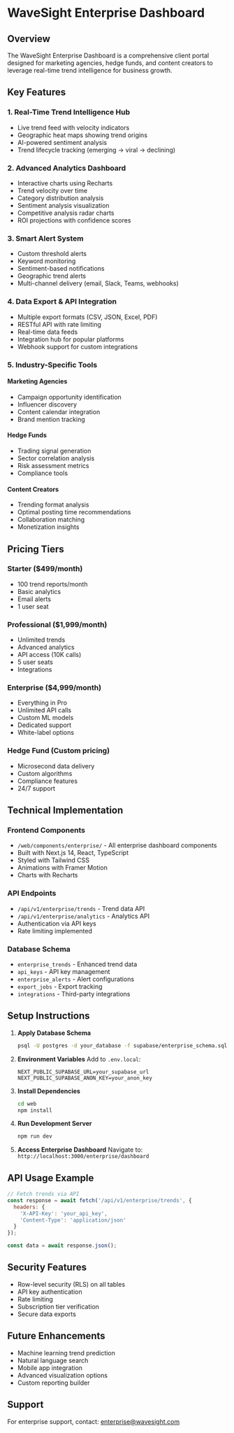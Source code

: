 # WaveSight Enterprise Dashboard

## Overview

The WaveSight Enterprise Dashboard is a comprehensive client portal designed for marketing agencies, hedge funds, and content creators to leverage real-time trend intelligence for business growth.

## Key Features

### 1. Real-Time Trend Intelligence Hub
- Live trend feed with velocity indicators
- Geographic heat maps showing trend origins
- AI-powered sentiment analysis
- Trend lifecycle tracking (emerging → viral → declining)

### 2. Advanced Analytics Dashboard
- Interactive charts using Recharts
- Trend velocity over time
- Category distribution analysis
- Sentiment analysis visualization
- Competitive analysis radar charts
- ROI projections with confidence scores

### 3. Smart Alert System
- Custom threshold alerts
- Keyword monitoring
- Sentiment-based notifications
- Geographic trend alerts
- Multi-channel delivery (email, Slack, Teams, webhooks)

### 4. Data Export & API Integration
- Multiple export formats (CSV, JSON, Excel, PDF)
- RESTful API with rate limiting
- Real-time data feeds
- Integration hub for popular platforms
- Webhook support for custom integrations

### 5. Industry-Specific Tools

#### Marketing Agencies
- Campaign opportunity identification
- Influencer discovery
- Content calendar integration
- Brand mention tracking

#### Hedge Funds
- Trading signal generation
- Sector correlation analysis
- Risk assessment metrics
- Compliance tools

#### Content Creators
- Trending format analysis
- Optimal posting time recommendations
- Collaboration matching
- Monetization insights

## Pricing Tiers

### Starter ($499/month)
- 100 trend reports/month
- Basic analytics
- Email alerts
- 1 user seat

### Professional ($1,999/month)
- Unlimited trends
- Advanced analytics
- API access (10K calls)
- 5 user seats
- Integrations

### Enterprise ($4,999/month)
- Everything in Pro
- Unlimited API calls
- Custom ML models
- Dedicated support
- White-label options

### Hedge Fund (Custom pricing)
- Microsecond data delivery
- Custom algorithms
- Compliance features
- 24/7 support

## Technical Implementation

### Frontend Components
- `/web/components/enterprise/` - All enterprise dashboard components
- Built with Next.js 14, React, TypeScript
- Styled with Tailwind CSS
- Animations with Framer Motion
- Charts with Recharts

### API Endpoints
- `/api/v1/enterprise/trends` - Trend data API
- `/api/v1/enterprise/analytics` - Analytics API
- Authentication via API keys
- Rate limiting implemented

### Database Schema
- `enterprise_trends` - Enhanced trend data
- `api_keys` - API key management
- `enterprise_alerts` - Alert configurations
- `export_jobs` - Export tracking
- `integrations` - Third-party integrations

## Setup Instructions

1. **Apply Database Schema**
   ```bash
   psql -U postgres -d your_database -f supabase/enterprise_schema.sql
   ```

2. **Environment Variables**
   Add to `.env.local`:
   ```
   NEXT_PUBLIC_SUPABASE_URL=your_supabase_url
   NEXT_PUBLIC_SUPABASE_ANON_KEY=your_anon_key
   ```

3. **Install Dependencies**
   ```bash
   cd web
   npm install
   ```

4. **Run Development Server**
   ```bash
   npm run dev
   ```

5. **Access Enterprise Dashboard**
   Navigate to: `http://localhost:3000/enterprise/dashboard`

## API Usage Example

```javascript
// Fetch trends via API
const response = await fetch('/api/v1/enterprise/trends', {
  headers: {
    'X-API-Key': 'your_api_key',
    'Content-Type': 'application/json'
  }
});

const data = await response.json();
```

## Security Features
- Row-level security (RLS) on all tables
- API key authentication
- Rate limiting
- Subscription tier verification
- Secure data exports

## Future Enhancements
- Machine learning trend prediction
- Natural language search
- Mobile app integration
- Advanced visualization options
- Custom reporting builder

## Support
For enterprise support, contact: enterprise@wavesight.com